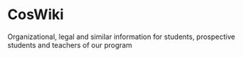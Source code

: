 # CosWiki
Organizational, legal and similar information for students, prospective students and teachers of our program
